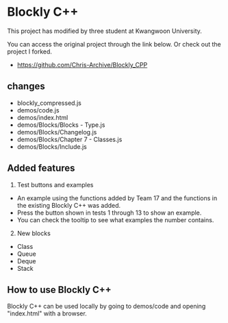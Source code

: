 # Blockly C++ #

This project has modified by three student at Kwangwoon University.

You can access the original project through the link below.
Or check out the project I forked.
- https://github.com/Chris-Archive/Blockly_CPP

## changes ##

- blockly_compressed.js
- demos/code.js
- demos/index.html
- demos/Blocks/Blocks - Type.js
- demos/Blocks/Changelog.js
- demos/Blocks/Chapter 7 - Classes.js
- demos/Blocks/Include.js

## Added features ##
1. Test buttons and examples
- An example using the functions added by Team 17 and the functions in the existing Blockly C++ was added.
- Press the button shown in tests 1 through 13 to show an example.
- You can check the tooltip to see what examples the number contains.
2. New blocks
- Class
- Queue
- Deque
- Stack

## How to use Blockly C++ ##
Blockly C++ can be used locally by going to demos/code and opening "index.html" with a browser.
